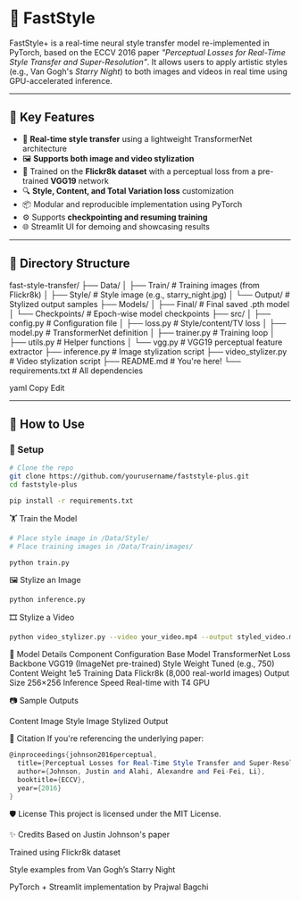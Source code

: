 # 🎨 FastStyle

FastStyle+ is a real-time neural style transfer model re-implemented in PyTorch, based on the ECCV 2016 paper *"Perceptual Losses for Real-Time Style Transfer and Super-Resolution"*. It allows users to apply artistic styles (e.g., Van Gogh's *Starry Night*) to both images and videos in real time using GPU-accelerated inference.

---

## 🧠 Key Features

- 🚀 **Real-time style transfer** using a lightweight TransformerNet architecture
- 🖼️ **Supports both image and video stylization**
- 🎯 Trained on the **Flickr8k dataset** with a perceptual loss from a pre-trained **VGG19** network
- 🔍 **Style, Content, and Total Variation loss** customization
- 📦 Modular and reproducible implementation using PyTorch
- ⚙️ Supports **checkpointing and resuming training**
- 🌐 Streamlit UI for demoing and showcasing results

---

## 📁 Directory Structure

fast-style-transfer/
├── Data/
│ ├── Train/ # Training images (from Flickr8k)
│ ├── Style/ # Style image (e.g., starry_night.jpg)
│ └── Output/ # Stylized output samples
├── Models/
│ ├── Final/ # Final saved .pth model
│ └── Checkpoints/ # Epoch-wise model checkpoints
├── src/
│ ├── config.py # Configuration file
│ ├── loss.py # Style/content/TV loss
│ ├── model.py # TransformerNet definition
│ ├── trainer.py # Training loop
│ ├── utils.py # Helper functions
│ └── vgg.py # VGG19 perceptual feature extractor
├── inference.py # Image stylization script
├── video_stylizer.py # Video stylization script
├── README.md # You're here!
└── requirements.txt # All dependencies

yaml
Copy
Edit

---

## 🧪 How to Use

### 🔧 Setup
```bash
# Clone the repo
git clone https://github.com/yourusername/faststyle-plus.git
cd faststyle-plus

pip install -r requirements.txt

```
🏋️ Train the Model

```bash
# Place style image in /Data/Style/
# Place training images in /Data/Train/images/

python train.py
```

🖼️ Stylize an Image

```python
python inference.py
```

🎞️ Stylize a Video

```bash
python video_stylizer.py --video your_video.mp4 --output styled_video.mp4
```
🔬 Model Details
Component	Configuration
Base Model	TransformerNet
Loss Backbone	VGG19 (ImageNet pre-trained)
Style Weight	Tuned (e.g., 750)
Content Weight	1e5
Training Data	Flickr8k (8,000 real-world images)
Output Size	256×256
Inference Speed	Real-time with T4 GPU

📷 Sample Outputs

Content Image	Style Image	Stylized Output
		

🧠 Citation
If you're referencing the underlying paper:

```mathematica
@inproceedings{johnson2016perceptual,
  title={Perceptual Losses for Real-Time Style Transfer and Super-Resolution},
  author={Johnson, Justin and Alahi, Alexandre and Fei-Fei, Li},
  booktitle={ECCV},
  year={2016}
}
```

🛡️ License
This project is licensed under the MIT License.

✨ Credits
Based on Justin Johnson's paper

Trained using Flickr8k dataset

Style examples from Van Gogh’s Starry Night

PyTorch + Streamlit implementation by Prajwal Bagchi
